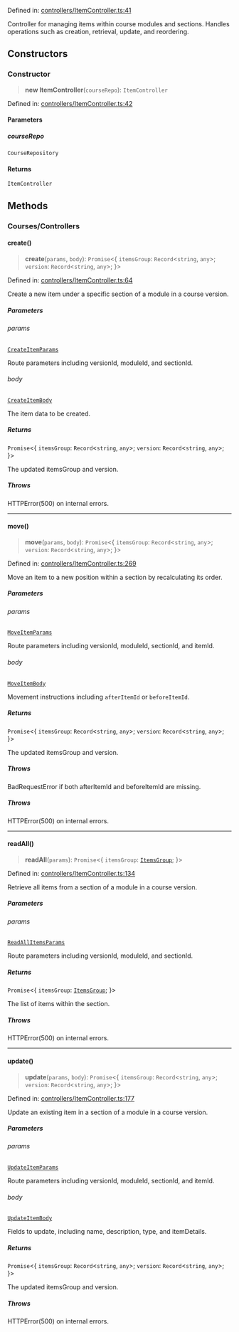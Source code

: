 Defined in: [controllers/ItemController.ts:41](https://github.com/saaranshgarg1/vibe/blob/67a31fca9c5546ea9aafedb5fb5b41a5b80e1d53/backend/src/modules/courses/controllers/ItemController.ts#L41)

Controller for managing items within course modules and sections.
Handles operations such as creation, retrieval, update, and reordering.

## Constructors

### Constructor

> **new ItemController**(`courseRepo`): `ItemController`

Defined in: [controllers/ItemController.ts:42](https://github.com/saaranshgarg1/vibe/blob/67a31fca9c5546ea9aafedb5fb5b41a5b80e1d53/backend/src/modules/courses/controllers/ItemController.ts#L42)

#### Parameters

##### courseRepo

`CourseRepository`

#### Returns

`ItemController`

## Methods

### Courses/Controllers

#### create()

> **create**(`params`, `body`): `Promise`\<\{ `itemsGroup`: `Record`\<`string`, `any`\>; `version`: `Record`\<`string`, `any`\>; \}\>

Defined in: [controllers/ItemController.ts:64](https://github.com/saaranshgarg1/vibe/blob/67a31fca9c5546ea9aafedb5fb5b41a5b80e1d53/backend/src/modules/courses/controllers/ItemController.ts#L64)

Create a new item under a specific section of a module in a course version.

##### Parameters

###### params

[`CreateItemParams`](../Validators/ItemValidators/CreateItemParams.md)

Route parameters including versionId, moduleId, and sectionId.

###### body

[`CreateItemBody`](../Validators/ItemValidators/CreateItemBody.md)

The item data to be created.

##### Returns

`Promise`\<\{ `itemsGroup`: `Record`\<`string`, `any`\>; `version`: `Record`\<`string`, `any`\>; \}\>

The updated itemsGroup and version.

##### Throws

HTTPError(500) on internal errors.

***

#### move()

> **move**(`params`, `body`): `Promise`\<\{ `itemsGroup`: `Record`\<`string`, `any`\>; `version`: `Record`\<`string`, `any`\>; \}\>

Defined in: [controllers/ItemController.ts:269](https://github.com/saaranshgarg1/vibe/blob/67a31fca9c5546ea9aafedb5fb5b41a5b80e1d53/backend/src/modules/courses/controllers/ItemController.ts#L269)

Move an item to a new position within a section by recalculating its order.

##### Parameters

###### params

[`MoveItemParams`](../Validators/ItemValidators/MoveItemParams.md)

Route parameters including versionId, moduleId, sectionId, and itemId.

###### body

[`MoveItemBody`](../Validators/ItemValidators/MoveItemBody.md)

Movement instructions including `afterItemId` or `beforeItemId`.

##### Returns

`Promise`\<\{ `itemsGroup`: `Record`\<`string`, `any`\>; `version`: `Record`\<`string`, `any`\>; \}\>

The updated itemsGroup and version.

##### Throws

BadRequestError if both afterItemId and beforeItemId are missing.

##### Throws

HTTPError(500) on internal errors.

***

#### readAll()

> **readAll**(`params`): `Promise`\<\{ `itemsGroup`: [`ItemsGroup`](../Transformers/ItemsGroup.md); \}\>

Defined in: [controllers/ItemController.ts:134](https://github.com/saaranshgarg1/vibe/blob/67a31fca9c5546ea9aafedb5fb5b41a5b80e1d53/backend/src/modules/courses/controllers/ItemController.ts#L134)

Retrieve all items from a section of a module in a course version.

##### Parameters

###### params

[`ReadAllItemsParams`](../Validators/ItemValidators/ReadAllItemsParams.md)

Route parameters including versionId, moduleId, and sectionId.

##### Returns

`Promise`\<\{ `itemsGroup`: [`ItemsGroup`](../Transformers/ItemsGroup.md); \}\>

The list of items within the section.

##### Throws

HTTPError(500) on internal errors.

***

#### update()

> **update**(`params`, `body`): `Promise`\<\{ `itemsGroup`: `Record`\<`string`, `any`\>; `version`: `Record`\<`string`, `any`\>; \}\>

Defined in: [controllers/ItemController.ts:177](https://github.com/saaranshgarg1/vibe/blob/67a31fca9c5546ea9aafedb5fb5b41a5b80e1d53/backend/src/modules/courses/controllers/ItemController.ts#L177)

Update an existing item in a section of a module in a course version.

##### Parameters

###### params

[`UpdateItemParams`](../Validators/ItemValidators/UpdateItemParams.md)

Route parameters including versionId, moduleId, sectionId, and itemId.

###### body

[`UpdateItemBody`](../Validators/ItemValidators/UpdateItemBody.md)

Fields to update, including name, description, type, and itemDetails.

##### Returns

`Promise`\<\{ `itemsGroup`: `Record`\<`string`, `any`\>; `version`: `Record`\<`string`, `any`\>; \}\>

The updated itemsGroup and version.

##### Throws

HTTPError(500) on internal errors.
